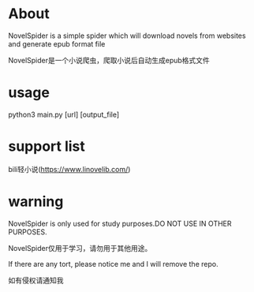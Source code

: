# About
NovelSpider is a simple spider which will download novels from websites and generate epub format file

NovelSpider是一个小说爬虫，爬取小说后自动生成epub格式文件

# usage
python3 main.py [url] [output_file]

# support list
bili轻小说(https://www.linovelib.com/)

# warning
NovelSpider is only used for study purposes.DO NOT USE IN OTHER PURPOSES.

NovelSpider仅用于学习，请勿用于其他用途。

If there are any tort, please notice me and I will remove the repo.

如有侵权请通知我
